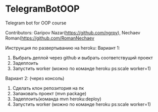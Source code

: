 # TelegramBotOOP
Telegram bot for OOP course

Contributors: Garipov Nazar(https://github.com/ngrpv), Nechaev Roman(https://github.com/RomanNechaev

Инструкция по развертыванию на heroku:
Вариант 1:
1. Выбрать деплой через github и выбрать соответствущий проект
2. Задеплоить
3. Запустить worker (можно по команде heroku ps:scale worker=1)

Вариант 2: (через консоль)
1. Сделать клон репозитория на пк
2. Запаковать проект (mvn package)
3. Задеплоить(команда mvn heroku:deploy)
4. Запустить worker (можно по команде heroku ps:scale worker=1)

